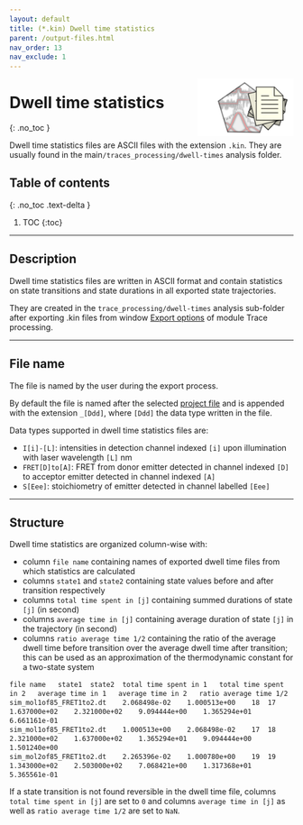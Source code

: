 ```yaml
---
layout: default
title: (*.kin) Dwell time statistics
parent: /output-files.html
nav_order: 13
nav_exclude: 1
---
```


<img src="../assets/images/logos/logo-output-files_400px.png" width="170" style="float:right; margin-left: 15px;"/>

# Dwell time statistics
{: .no_toc }

Dwell time statistics files are ASCII files with the extension `.kin`. They are usually found in the main`/traces_processing/dwell-times` analysis folder.

## Table of contents
{: .no_toc .text-delta }

1. TOC
{:toc}


---

## Description

Dwell time statistics files are written in ASCII format and contain statistics on state transitions and state durations in all exported state trajectories.

They are created in the `trace_processing/dwell-times` analysis sub-folder after exporting .kin files from window 
[Export options](../trace-processing/functionalities/set-export-options.html#export-dwell-times) of module Trace processing.


---

## File name

The file is named by the user during the export process.

By default the file is named after the selected <u>project file</u> and is appended with the extension `_[Ddd]`, where `[Ddd]` the data type written in the file.

Data types supported in dwell time statistics files are:
* `I[i]-[L]`: intensities in detection channel indexed `[i]` upon illumination with laser wavelength `[L]` nm
* `FRET[D]to[A]`: FRET from donor emitter detected in channel indexed `[D]` to acceptor emitter detected in channel indexed `[A]`
* `S[Eee]`: stoichiometry of emitter detected in channel labelled `[Eee]`


---

## Structure

Dwell time statistics are organized column-wise with:
* column `file name` containing names of exported dwell time files from which statistics are calculated
* columns `state1` and `state2` containing state values before and after transition respectively
* columns `total time spent in [j]` containing summed durations of state `[j]` (in second)
* columns `average time in [j]` containing average duration of state `[j]` in the trajectory (in second)
* columns `ratio average time 1/2` containing the ratio of the average dwell time before transition over the average dwell time after transition; this can be used as an approximation of the thermodynamic constant for a two-state system

```
file name	state1	state2	total time spent in 1	total time spent in 2	average time in 1	average time in 2	ratio average time 1/2
sim_mol1of85_FRET1to2.dt	2.068498e-02	1.000513e+00	18	17	1.637000e+02	2.321000e+02	9.094444e+00	1.365294e+01	6.661161e-01
sim_mol1of85_FRET1to2.dt	1.000513e+00	2.068498e-02	17	18	2.321000e+02	1.637000e+02	1.365294e+01	9.094444e+00	1.501240e+00
sim_mol2of85_FRET1to2.dt	2.265396e-02	1.000780e+00	19	19	1.343000e+02	2.503000e+02	7.068421e+00	1.317368e+01	5.365561e-01
```

If a state transition is not found reversible in the dwell time file, columns `total time spent in [j]` are set to `0` and columns `average time in [j]` as well as `ratio average time 1/2` are set to `NaN`.

